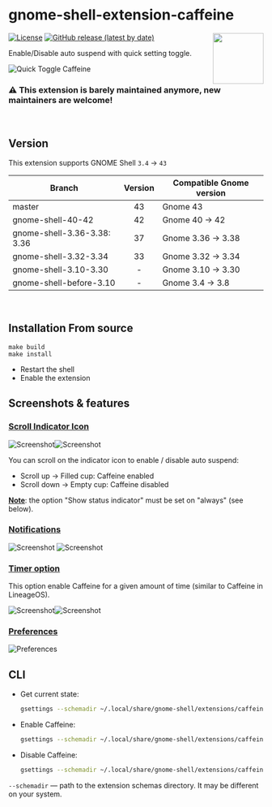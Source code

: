 # gnome-shell-extension-caffeine

[<img src="https://github.com/eonpatapon/gnome-shell-extension-caffeine/raw/master/resources/get_it_on_gnome_extensions.png" height="100" align="right">](https://extensions.gnome.org/extension/517/caffeine/)

[![License](https://img.shields.io/github/license/eonpatapon/gnome-shell-extension-caffeine)](https://github.com/eonpatapon/gnome-shell-extension-caffeine/blob/master/LICENSE)
[![GitHub release (latest by date)](https://img.shields.io/github/v/tag/eonpatapon/gnome-shell-extension-caffeine)](https://github.com/eonpatapon/gnome-shell-extension-caffeine/releases/latest)

Enable/Disable auto suspend with quick setting toggle.

![Quick Toggle Caffeine](screenshots/screenshot.png)


###  ⚠️  __This extension is barely maintained anymore, new maintainers are welcome!__
&nbsp;

## Version
This extension supports GNOME Shell `3.4` -> `43`

|Branch|Version|Compatible Gnome version|
|---|:---:|---|
| master  | 43 | Gnome 43  |
| gnome-shell-40-42  | 42 | Gnome 40 -> 42  |
| gnome-shell-3.36-3.38: 3.36 | 37 | Gnome 3.36 -> 3.38 |
| gnome-shell-3.32-3.34 | 33 | Gnome 3.32 -> 3.34 |
| gnome-shell-3.10-3.30 | - | Gnome 3.10 -> 3.30 |
| gnome-shell-before-3.10 | - | Gnome 3.4 -> 3.8 |

&nbsp;

## Installation From source

```
make build
make install
```
  - Restart the shell
  - Enable the extension
&nbsp;

## Screenshots & features


### <ins>Scroll Indicator Icon</ins>
![Screenshot](screenshots/screenshot-scroll-up.png)![Screenshot](screenshots/screenshot-scroll-down.png)

You can scroll on the indicator icon to enable / disable auto suspend:

- Scroll up -> Filled cup: Caffeine enabled
- Scroll down -> Empty cup: Caffeine disabled

<ins>__Note__</ins>: the option "Show status indicator" must be set on "always" (see below).
&nbsp;

### <ins>Notifications</ins>
![Screenshot](screenshots/screenshot-notification-enable.png)
![Screenshot](screenshots/screenshot-notification-disable.png)
&nbsp;

### <ins>Timer option</ins>
This option enable Caffeine for a given amount of time (similar to Caffeine in LineageOS).

![Screenshot](screenshots/screenshot-timer-off.png)![Screenshot](screenshots/screenshot-timer-on.png)
&nbsp;

### <ins>Preferences</ins>
![Preferences](screenshots/screenshot-prefs.png)


## CLI

- Get current state:
  ```sh
  gsettings --schemadir ~/.local/share/gnome-shell/extensions/caffeine@patapon.info/schemas/ get org.gnome.shell.extensions.caffeine user-enabled
  ```
- Enable Caffeine:
  ```sh
  gsettings --schemadir ~/.local/share/gnome-shell/extensions/caffeine@patapon.info/schemas/ set org.gnome.shell.extensions.caffeine user-enabled true
  ```
- Disable Caffeine:
  ```sh
  gsettings --schemadir ~/.local/share/gnome-shell/extensions/caffeine@patapon.info/schemas/ set org.gnome.shell.extensions.caffeine user-enabled false
  ```

`--schemadir` — path to the extension schemas directory. It may be different on your system.
